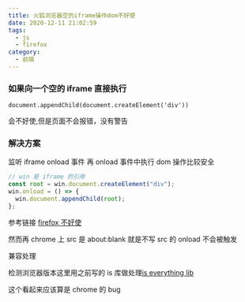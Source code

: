 ```yaml
---
title: 火狐浏览器空的iframe操作dom不好使
date: 2020-12-11 21:02:59
tags:
  - js
  - firefox
category:
  - 前端
---
```


### 如果向一个空的 iframe 直接执行

```javascrpt
document.appendChild(document.createElement('div'))
```

会不好使,但是页面不会报错，没有警告

### 解决方案

监听 iframe onload 事件
再 onload 事件中执行 dom 操作比较安全

```javascript
// win 是 iframe 的引用
const root = win.document.createElement("div");
win.onload = () => {
  win.document.appendChild(root);
};
```

参考链接 [firefox 不好使](https://stackoverflow.com/questions/3255702/firefox-strange-behaviour-when-working-with-javascript-on-an-iframe)

然而再 chrome 上 src 是 about:blank 就是不写 src 的 onload 不会被触发

兼容处理

检测浏览器版本这里用之前写的 is 库做处理[is everything lib](https://github.com/suxin2017/is/blob/master/src/platform/isFirefox.ts)

这个看起来应该算是 chrome 的 bug
